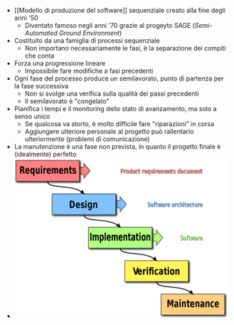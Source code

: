 - [[Modello di produzione del software]] sequenziale creato alla fine degli anni '50
	- Diventato famoso negli anni '70 grazie al progeyto SAGE (*Semi-Automated Ground Environment*)
- Costituito da una famiglia di processi sequenziale
	- Non importano necessariamente le fasi, è la separazione dei compiti che conta
- Forza una progressione lineare
	- Impossibile fare modifiche a fasi precedenti
- Ogni fase del processo produce un semilavorato, punto di partenza per la fase successiva
	- Non si svolge una verifica sulla qualità dei passi precedenti
	- Il semilavorato è "congelato"
- Pianifica i tempi e il monitoring dello stato di avanzamento, ma solo a senso unico
	- Se qualcosa va storto, è molto difficile fare "riparazioni" in corsa
	- Aggiungere ulteriore personale al progetto può rallentarlo ulteriormente (problemi di comunicazione)
- La manutenzione è una fase non prevista, in quanto il progetto finale è (idealmente) perfetto
- ![02_waterfall-model.png](../assets/02_waterfall-model_1759911449256_0.png)
